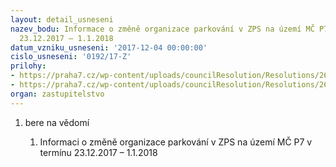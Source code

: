 ```yaml
---
layout: detail_usneseni
nazev_bodu: Informace o změně organizace parkování v ZPS na území MČ P7 v termínu
  23.12.2017 – 1.1.2018
datum_vzniku_usneseni: '2017-12-04 00:00:00'
cislo_usneseni: '0192/17-Z'
prilohy:
- https://praha7.cz/wp-content/uploads/councilResolution/Resolutions/26919/export/DuvodovazpravakezmeneorganizaceZPS2017~304616.docx
- https://praha7.cz/wp-content/uploads/councilResolution/Resolutions/26919/export/export~308835.pdf
organ: zastupitelstvo
---
```

<OL class=urzList_view id=urzList>
<LI class=urzClass1><SPAN name="1">bere na vědomí</SPAN> 
<OL class="urzOlClass decimal ">
<LI class=urzClass2 style="TEXT-ALIGN: left"><SPAN>
<P>Informaci&nbsp;o změně organizace parkování v ZPS na území MČ P7 v termínu 23.12.2017 – 1.1.2018</P></SPAN></LI></OL></LI></OL>